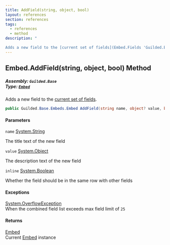 ```yaml
---
title: AddField(string, object, bool)
layout: references
section: references
tags:
  - references
  - method
description: "

Adds a new field to the [current set of fields](Embed.Fields 'Guilded.Base.Embeds.Embed.Fields')."
---
```


## Embed.AddField(string, object, bool) Method
##### **Assembly:** `Guilded.Base`<br/>**Type:** [`Embed`](Embed 'Guilded.Base.Embeds.Embed')

Adds a new field to the [current set of fields](Embed.Fields 'Guilded.Base.Embeds.Embed.Fields').

```csharp
public Guilded.Base.Embeds.Embed AddField(string name, object? value, bool inline=false);
```
#### Parameters

<a name='Guilded.Base.Embeds.Embed.AddField(string,object,bool).name'></a>

`name` [System.String](https://docs.microsoft.com/en-us/dotnet/api/System.String 'System.String')

The title text of the new field

<a name='Guilded.Base.Embeds.Embed.AddField(string,object,bool).value'></a>

`value` [System.Object](https://docs.microsoft.com/en-us/dotnet/api/System.Object 'System.Object')

The description text of the new field

<a name='Guilded.Base.Embeds.Embed.AddField(string,object,bool).inline'></a>

`inline` [System.Boolean](https://docs.microsoft.com/en-us/dotnet/api/System.Boolean 'System.Boolean')

Whether the field should be in the same row with other fields

#### Exceptions

[System.OverflowException](https://docs.microsoft.com/en-us/dotnet/api/System.OverflowException 'System.OverflowException')  
When the combined field list exceeds max field limit of `25`

#### Returns
[Embed](Embed 'Guilded.Base.Embeds.Embed')  
Current [Embed](Embed 'Guilded.Base.Embeds.Embed') instance